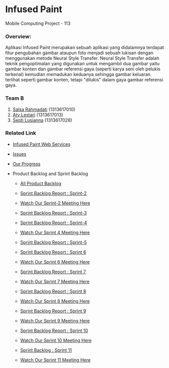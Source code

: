 # Infused Paint
Mobile Computing Project - 113

### Overview:
Aplikasi Infused Paint merupakan sebuah aplikasi yang didalamnya terdapat fitur pengubahan gambar ataupun foto menjadi sebuah lukisan dengan menggunakan metode Neural Style Transfer. Neural Style Transfer adalah teknik pengoptimalan yang digunakan untuk mengambil dua gambar yaitu gambar konten dan gambar referensi gaya (seperti karya seni oleh pelukis terkenal) kemudian memadukan keduanya sehingga gambar keluaran terlihat seperti gambar konten, tetapi "dilukis" dalam gaya gambar referensi gaya.

### Team B
1. [Salsa Rahmadati](https://github.com/salsarahmadati) (1313617010)
2. [Aty Lestari](https://github.com/atylestari) (1313617013)
3. [Septi Lusianna](https://github.com/septilsnna) (1313617028)

### Related Link
* [Infused Paint Web Services](https://github.com/septilsnna/infused-paint-web-services)
* [Issues](https://github.com/septilsnna/infused-paint/issues)
* [Our Progress](https://github.com/septilsnna/infused-paint/projects/1)

* Product Backlog and Sprint Backlog
  * [All Product Backlog](https://drive.google.com/file/d/1McIyBBoR2LJs3vmEokLf-AqupnNjiUUu/view?usp=sharing)

  * [Sprint Backlog Report : Sprint-2](https://drive.google.com/file/d/18B1agWwzRBl78J814qH_aBOxTmd1l8QA/view?usp=sharing)
  * [Watch Our Sprint-2 Meeting Here](https://www.youtube.com/watch?v=zlnebKu5hUg)

  * [Sprint Backlog Report : Sprint-3](https://drive.google.com/file/d/1KthK2wjpD4CpaIxkbsBSbKJUcw-IcQUg/view?usp=sharing)

  * [Sprint Backlog Report : Sprint-4](https://drive.google.com/file/d/1lBkkgS6ulpR75QsYDgxWwUU8hR4d2B6W/view?usp=sharing)
  * [Watch Our Sprint 4 Meeting Here](https://www.youtube.com/watch?v=MfiIIrDnCh0)
    
  * [Sprint Backlog Report : Sprint-5](https://drive.google.com/file/d/10oRocQxDtNSjRbAyvZsQZcJ51E5QnVxX/view?usp=sharing)
    
  * [Sprint Backlog Report : Sprint 6](https://drive.google.com/file/d/1ku5o4izNNG7_B3RcC_lNURJomLqG0s3K/view?usp=sharing)
  * [Watch Our Sprint 6 Meeting Here](https://youtu.be/pBNVHu6Ukag)
  
  * [Sprint Backlog Report : Sprint 7](https://drive.google.com/file/d/1CnpG0crDKrmmEhNGWcGVqEHk0WgkAmA6/view?usp=sharing)
  * [Watch Our Sprint 7 Meeting Here](https://youtu.be/9XIjACiSo_Y)
  
  * [Sprint Backlog Report : Sprint 8](https://drive.google.com/file/d/1d_boSAUI0CyVGEWxLrSkB9fRyw4aEV9V/view?usp=sharing)
  * [Watch Our Sprint 8 Meeting Here](https://youtu.be/LwODr0cFw8U)
  
  * [Sprint Backlog Report : Sprint 9](https://drive.google.com/file/d/14eNHN9GRsv6ycrxnVkY5V8jeNvw7wpLn/view?usp=sharing)
  * [Watch Our Sprint 9 Meeting Here](https://youtu.be/ROAH9j5f33E)
  
  * [Sprint Backlog Report : Sprint 10](https://drive.google.com/file/d/1P_eov7C1KysE1v6_46yiBlW_CSdidbFv/view?usp=sharing)
  * [Watch Our Sprint 10 Meeting Here](https://youtu.be/knIz8jQjVE0)

  * [Sprint Backlog : Sprint 11](https://drive.google.com/file/d/1mfPgPO1RI1cwUnkdM7nZbTIOaqjN9W2U/view?usp=sharing)
  * [Watch Our Sprint 11 Meeting Here](https://youtu.be/8rgkfPiKUgs)
